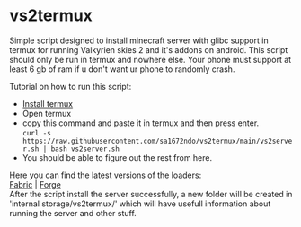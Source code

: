 # vs2termux
Simple script designed to install minecraft server with glibc support in termux for running Valkyrien skies 2 and it's addons on android.
This script should only be run in termux and nowhere else.
Your phone must support at least 6 gb of ram if u don't want ur phone to randomly crash.

Tutorial on how to run this script:
- [Install termux](https://github.com/termux/termux-app/releases/tag/v0.118.0)
- Open termux
- copy this command and paste it in termux and then press enter.      
`curl -s https://raw.githubusercontent.com/sa1672ndo/vs2termux/main/vs2server.sh | bash vs2server.sh`
- You should be able to figure out the rest from here.

Here you can find the latest versions of the loaders:        
[Fabric](https://fabricmc.net/develop/)   |   [Forge](https://files.minecraftforge.net/net/minecraftforge/forge/)            
After the script install the server successfully, a new folder will be created in 'internal storage/vs2termux/' which will have usefull information about running the server and other stuff.
